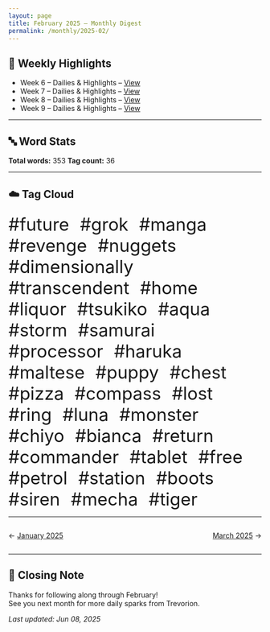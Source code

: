 ```yaml
---
layout: page
title: February 2025 – Monthly Digest
permalink: /monthly/2025-02/
---
```


## 📅 Weekly Highlights

- Week 6 – Dailies & Highlights – [View](/2025/02/03/week-6.html)
- Week 7 – Dailies & Highlights – [View](/2025/02/10/week-7.html)
- Week 8 – Dailies & Highlights – [View](/2025/02/17/week-8.html)
- Week 9 – Dailies & Highlights – [View](/2025/02/24/week-9.html)

---

## 🔤 Word Stats

**Total words:** 353
**Tag count:** 36

---

## ☁️ Tag Cloud

<span style="font-size: 2.5em; margin-right: 0.5em;">#future</span>
<span style="font-size: 2.5em; margin-right: 0.5em;">#grok</span>
<span style="font-size: 2.5em; margin-right: 0.5em;">#manga</span>
<span style="font-size: 2.5em; margin-right: 0.5em;">#revenge</span>
<span style="font-size: 2.5em; margin-right: 0.5em;">#nuggets</span>
<span style="font-size: 2.5em; margin-right: 0.5em;">#dimensionally</span>
<span style="font-size: 2.5em; margin-right: 0.5em;">#transcendent</span>
<span style="font-size: 2.5em; margin-right: 0.5em;">#home</span>
<span style="font-size: 2.5em; margin-right: 0.5em;">#liquor</span>
<span style="font-size: 2.5em; margin-right: 0.5em;">#tsukiko</span>
<span style="font-size: 2.5em; margin-right: 0.5em;">#aqua</span>
<span style="font-size: 2.5em; margin-right: 0.5em;">#storm</span>
<span style="font-size: 2.5em; margin-right: 0.5em;">#samurai</span>
<span style="font-size: 2.5em; margin-right: 0.5em;">#processor</span>
<span style="font-size: 2.5em; margin-right: 0.5em;">#haruka</span>
<span style="font-size: 2.5em; margin-right: 0.5em;">#maltese</span>
<span style="font-size: 2.5em; margin-right: 0.5em;">#puppy</span>
<span style="font-size: 2.5em; margin-right: 0.5em;">#chest</span>
<span style="font-size: 2.5em; margin-right: 0.5em;">#pizza</span>
<span style="font-size: 2.5em; margin-right: 0.5em;">#compass</span>
<span style="font-size: 2.5em; margin-right: 0.5em;">#lost</span>
<span style="font-size: 2.5em; margin-right: 0.5em;">#ring</span>
<span style="font-size: 2.5em; margin-right: 0.5em;">#luna</span>
<span style="font-size: 2.5em; margin-right: 0.5em;">#monster</span>
<span style="font-size: 2.5em; margin-right: 0.5em;">#chiyo</span>
<span style="font-size: 2.5em; margin-right: 0.5em;">#bianca</span>
<span style="font-size: 2.5em; margin-right: 0.5em;">#return</span>
<span style="font-size: 2.5em; margin-right: 0.5em;">#commander</span>
<span style="font-size: 2.5em; margin-right: 0.5em;">#tablet</span>
<span style="font-size: 2.5em; margin-right: 0.5em;">#free</span>
<span style="font-size: 2.5em; margin-right: 0.5em;">#petrol</span>
<span style="font-size: 2.5em; margin-right: 0.5em;">#station</span>
<span style="font-size: 2.5em; margin-right: 0.5em;">#boots</span>
<span style="font-size: 2.5em; margin-right: 0.5em;">#siren</span>
<span style="font-size: 2.5em; margin-right: 0.5em;">#mecha</span>
<span style="font-size: 2.5em; margin-right: 0.5em;">#tiger</span>

---

<div style="display: flex; justify-content: space-between; padding: 1em 0;"><div style="text-align: left;">← <a href='/monthly/2025-01/'>January 2025</a></div><div style="text-align: right;"><a href='/monthly/2025-03/'>March 2025</a> →</div></div>

---

## 🌟 Closing Note

Thanks for following along through February!  
See you next month for more daily sparks from Trevorion.

_Last updated: Jun 08, 2025_